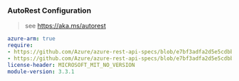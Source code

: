 ### AutoRest Configuration

> see https://aka.ms/autorest

``` yaml
azure-arm: true
require:
- https://github.com/Azure/azure-rest-api-specs/blob/e7bf3adfa2d5e5cdbb804eec35279501794f461c/specification/mediaservices/resource-manager/readme.md
- https://github.com/Azure/azure-rest-api-specs/blob/e7bf3adfa2d5e5cdbb804eec35279501794f461c/specification/mediaservices/resource-manager/readme.go.md
license-header: MICROSOFT_MIT_NO_VERSION
module-version: 3.3.1
```